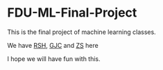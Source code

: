 # FDU-ML-Final-Project
This is the final project of machine learning classes.

We have [RSH](https://github.com/Rshcaroline), [GJC](https://github.com/jianconggao) and [ZS](https://github.com/zhangshun97) here

I hope we will have fun with this.
